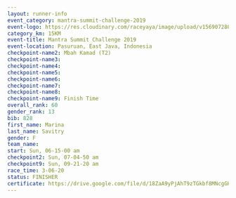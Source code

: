 ```yaml
---
layout: runner-info 
event_category: mantra-summit-challenge-2019 
event-logo: https://res.cloudinary.com/raceyaya/image/upload/v1569072809/logo/mantra-image_segrbx.jpg
category_km: 15KM 
event-title: Mantra Summit Challenge 2019 
event-location: Pasuruan, East Java, Indonesia 
checkpoint-name2: Mbah Kamad (T2) 
checkpoint-name3: 
checkpoint-name4: 
checkpoint-name5: 
checkpoint-name6: 
checkpoint-name7: 
checkpoint-name8: 
checkpoint-name9: Finish Time
overall_rank: 60
gender_rank: 13
bib: 828
first_name: Marina
last_name: Savitry
gender: F
team_name: 
start: Sun, 06-15-00 am
checkpoint2: Sun, 07-04-50 am
checkpoint9: Sun, 09-21-20 am
race_time: 3-06-20
status: FINISHER
certificate: https://drive.google.com/file/d/18ZaA9yPjAhT9zTGkbf8MNcgGHOj31CKd/view?usp=sharing
---
```


